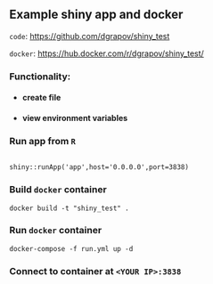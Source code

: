 ## Example shiny app and docker

`code`: https://github.com/dgrapov/shiny_test

`docker`: https://hub.docker.com/r/dgrapov/shiny_test/

### Functionality:

* ####  create file

* #### view environment variables


### Run app from `R`
```{r,eval=FALSE}

shiny::runApp('app',host='0.0.0.0',port=3838)

```

### Build `docker` container
```{r,eval=FALSE}
docker build -t "shiny_test" .
```

### Run `docker` container
```{r,eval=FALSE}
docker-compose -f run.yml up -d
```
### Connect to container at `<YOUR IP>:3838`